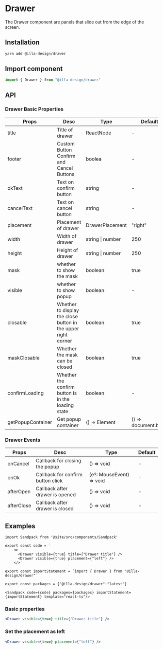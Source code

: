 # Drawer

The Drawer component are panels that slide out from the edge of the screen.

## Installation

```bash
yarn add @illa-design/drawer
```

## Import component

```jsx
import { Drawer } from "@illa-design/drawer"
```

## API

### Drawer Basic Properties

| Props             | Desc                                                         | Type             | Default             |
| ----------------- | ------------------------------------------------------------ | ---------------- | ------------------- |
| title             | Title of drawer                                              | ReactNode        | -                   |
| footer            | Custom Button Confirm and Cancel Buttons                     | boolea           | -                   |
| okText            | Text on confirm button                                       | string           | -                   |
| cancelText        | Text on cancel button                                        | string           | -                   |
| placement         | Placement of drawer                                          | DrawerPlacement  | "right"             |
| width             | Width of  drawer                                             | string \| number | 250                 |
| height            | Height of drawer                                             | string \| number | 250                 |
| mask              | whether to show the mask                                     | boolean          | true                |
| visible           | whether to show popup                                        | boolean          | -                   |
| closable          | Whether to display the close button in the upper right corner | boolean          | true                |
| maskClosable      | Whether the mask can be closed                               | boolean          | true                |
| confirmLoading    | Whether the confirm button is in the loading state           | boolean          | -                   |
| getPopupContainer | Get popup container                                          | () => Element    | () => document.body |

### Drawer Events

| Props      | Desc                              | Type                     | Default |
| ---------- | --------------------------------- | ------------------------ | ------- |
| onCancel   | Callback for closing the popup    | () => void               | -       |
| onOk       | Callback for confirm button click | (e?: MouseEvent) => void | -       |
| afterOpen  | Callback after drawer is opened   | () => void               | -       |
| afterClose | Callback after drawer is closed   | () => void               | -       |

## Examples
```mdx-code-block
import Sandpack from '@site/src/components/Sandpack'

export const code = `
    <>
      <Drawer visible={true} title={"Drawer title"} />
      <Drawer visible={true} placement={"left"} />
    </>`

export const importStatement = `import { Drawer } from "@illa-design/drawer"`

export const packages = {"@illa-design/drawer":"latest"}

<Sandpack code={code} packages={packages} importStatement={importStatement} template="react-ts"/>
```
### Basic properties

```jsx
<Drawer visible={true} title={"Drawer title"} />
```

### Set the placement as left

```jsx
<Drawer visible={true} placement={"left"} />
```
